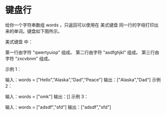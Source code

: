 # 键盘行
给你一个字符串数组 words ，只返回可以使用在 美式键盘 同一行的字母打印出来的单词。键盘如下图所示。

美式键盘 中：

第一行由字符 "qwertyuiop" 组成。
第二行由字符 "asdfghjkl" 组成。
第三行由字符 "zxcvbnm" 组成。

示例 1：

输入：words = ["Hello","Alaska","Dad","Peace"]
输出：["Alaska","Dad"]
示例 2：

输入：words = ["omk"]
输出：[]
示例 3：

输入：words = ["adsdf","sfd"]
输出：["adsdf","sfd"]
 

